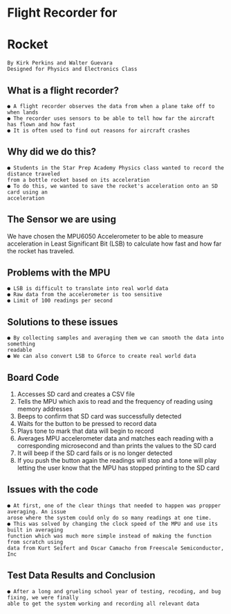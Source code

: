 # Flight Recorder for

# Rocket

```
By Kirk Perkins and Walter Guevara
Designed for Physics and Electronics Class
```

## What is a flight recorder?

```
● A flight recorder observes the data from when a plane take off to when lands
● The recorder uses sensors to be able to tell how far the aircraft has flown and how fast
● It is often used to find out reasons for aircraft crashes
```

## Why did we do this?

```
● Students in the Star Prep Academy Physics class wanted to record the distance traveled
from a bottle rocket based on its acceleration
● To do this, we wanted to save the rocket's acceleration onto an SD card using an
acceleration
```

## The Sensor we are using

We have chosen the MPU6050 Accelerometer to be able to measure acceleration in Least
Significant Bit (LSB) to calculate how fast and how far the rocket has traveled.


## Problems with the MPU

```
● LSB is difficult to translate into real world data
● Raw data from the accelerometer is too sensitive
● Limit of 100 readings per second
```

## Solutions to these issues

```
● By collecting samples and averaging them we can smooth the data into something
readable
● We can also convert LSB to Gforce to create real world data
```




## Board Code

1. Accesses SD card and creates a CSV file
2. Tells the MPU which axis to read and the frequency of reading using memory addresses
3. Beeps to confirm that SD card was successfully detected
4. Waits for the button to be pressed to record data
5. Plays tone to mark that data will begin to record
6. Averages MPU accelerometer data and matches each reading with a corresponding
    microsecond and than prints the values to the SD card
7. It will beep if the SD card fails or is no longer detected
8. If you push the button again the readings will stop and a tone will play letting the user
    know that the MPU has stopped printing to the SD card


## Issues with the code

```
● At first, one of the clear things that needed to happen was propper averaging. An issue
arose where the system could only do so many readings at one time.
● This was solved by changing the clock speed of the MPU and use its built in averaging
function which was much more simple instead of making the function from scratch using
data from Kurt Seifert and Oscar Camacho from Freescale Semiconductor, Inc
```

## Test Data Results and Conclusion

```
● After a long and grueling school year of testing, recoding, and bug fixing, we were finally
able to get the system working and recording all relevant data
```

